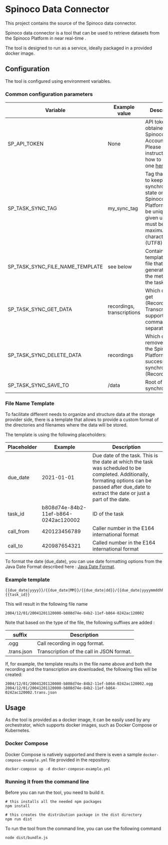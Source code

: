 # Spinoco Data Connector 

This project contains the source of the Spinoco data connector. 

Spinoco data connector is a tool that can be used to retrieve datasets from the Spinoco Platform in near real-time . 

The tool is designed to run as a service, ideally packaged in a provided docker image.

## Configuration

The tool is configured using environment variables.

### Common configuration parameters 

| Variable                       | Example value              | Description                                                                                                                                                             |
|--------------------------------|----------------------------|-------------------------------------------------------------------------------------------------------------------------------------------------------------------------|
| SP_API_TOKEN                   | None                       | API token obtained from Spinoco Account. Please see instructions on how to obtain one [here](https://help.spinoco.com/administrators/generate-an-api-token-for-a-user). |
| SP_TASK_SYNC_TAG               | my_sync_tag                | Tag that is used to keep the synchronization state on the Spinoco Platform. Must be unique for a given user, and must be maximum 64 characters (UTF8).                  |
| SP_TASK_SYNC_FILE_NAME_TEMPLATE | see below  | Contains template for the file that is generated from the metadata of the task.                                                                           |
| SP_TASK_SYNC_GET_DATA          | recordings, transcriptions |Which data to get (Recordings or Transcriptions supported now, comma separated list)          |
| SP_TASK_SYNC_DELETE_DATA       | recordings                 |  Which data to remove from the Spinoco Platform after successful synchronization (Recordings)|
| SP_TASK_SYNC_SAVE_TO           | /data                      | Root of the synchronization |

### File Name Template 

To facilitate different needs to organize and structure data at the storage provider side, there is a template that allows to provide a custom format of the directories and filenames where the data will be stored. 

The template is using the following placeholders:

| Placeholder | Example | Description |
|-------------|---|---|
| due_date    | 2021-01-01 | Due date of the task. This is the date at which the task was scheduled to be completed. Additionally, formating options can be passed after due_date to extract the date or just a part of the date. |
| task_id     | b808d74e-84b2-11ef-b864-0242ac120002 | ID of the task |
| call_from   | 420123456789 | Caller number in the E164 international format |
| call_to     | 420987654321 | Called number in the E164 international format|

To format the date (due_date), you can use date formatting options from the Java Date Format described here : [Java Date Format](https://docs.oracle.com/javase/7/docs/api/java/text/SimpleDateFormat.html). 

### Example template 

```
{{due_date|yyyy}}/{{due_date|MM}}/{{due_date|dd}}/{{due_date|yyyymmddhhmmss}}-{{task_id}}
```

This will result in the following file name 

`2004/12/01/20041201120000-b808d74e-84b2-11ef-b864-0242ac120002`

Note that based on the type of the file, the following suffixes are added : 

| suffix       | Description|
|--------------|---|
| .ogg         | Call recording in ogg format. |
|  .trans.json | Transcription of the call in JSON format.|

If, for example, the template results in the file name above and both the recording and the transcription are downloaded, the following files will be created: 

`2004/12/01/20041201120000-b808d74e-84b2-11ef-b864-0242ac120002.ogg`
`2004/12/01/20041201120000-b808d74e-84b2-11ef-b864-0242ac120002.trans.json`


## Usage

As the tool is provided as a docker image, it can be easily used by any orchestrator, which supports docker images, such as Docker Compose or Kubernetes. 

### Docker Compose 

Docker Compose is natively supported and there is even a sample `docker-compose-example.yml` file provided in the repository. 


```shell
docker-compose up -d docker-compose-example.yml
```

### Running it from the command line 

Before you can run the tool, you need to build it.

```shell
# this installs all the needed npm packages 
npm install

# this creates the distribution package in the dist directory 
npm run dist
```

To run the tool from the command line, you can use the following command 


```shell
node dist/bundle.js
```
 


